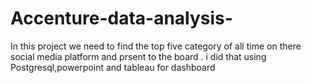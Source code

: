# Accenture-data-analysis-
In this project we need to find the top five category of all time on there social media platform and prsent to the board . i did that using Postgresql,powerpoint and tableau for dashboard 
